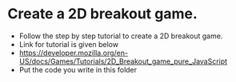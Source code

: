 # Create a 2D breakout game.

- Follow the step by step tutorial to create a 2D breakout game.
- Link for tutorial is given below
- https://developer.mozilla.org/en-US/docs/Games/Tutorials/2D_Breakout_game_pure_JavaScript
- Put the code you write in this folder
